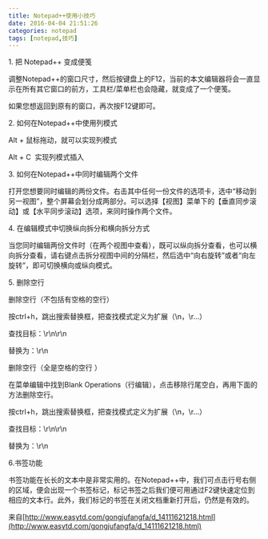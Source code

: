 ```yaml
---
title: Notepad++使用小技巧
date: 2016-04-04 21:51:26
categories: notepad
tags: [notepad,技巧]
---
```

<p>1. 把 Notepad++ 变成便笺&nbsp;</p>
<p>调整Notepad++的窗口尺寸，然后按键盘上的F12，当前的本文编辑器将会一直显示在所有其它窗口的前方，工具栏/菜单栏也会隐藏，就变成了一个便笺。&nbsp;</p><p>如果您想返回到原有的窗口，再次按F12键即可。&nbsp;</p><p>2. 如何在Notepad++中使用列模式&nbsp;</p>
<!--more-->
<p>Alt + 鼠标拖动，就可以实现列模式</p><p>Alt + C &nbsp;实现列模式插入</p><p>3. 如何在Notepad++中同时编辑两个文件&nbsp;</p>
<p>打开您想要同时编辑的两份文件。右击其中任何一份文件的选项卡，选中“移动到另一视图”，整个屏幕会划分成两部分。可以选择【视图】菜单下的【垂直同步滚动】或【水平同步滚动】选项，来同时操作两个文件。&nbsp;</p>
<p>4. 在编辑模式中切换纵向拆分和横向拆分方式&nbsp;</p><p>当您同时编辑两份文件时（在两个视图中查看），既可以纵向拆分查看，也可以横向拆分查看，请右键点击拆分视图中间的分隔栏，然后选中“向右旋转”或者“向左旋转”，即可切换横向或纵向模式。&nbsp;</p><p>5. 删除空行</p><p>删除空行（不包括有空格的空行）</p><p>按ctrl+h，跳出搜索替换框，把查找模式定义为扩展（\n，\r...）&nbsp;</p><p>查找目标：\r\n\r\n&nbsp;</p><p>替换为：\r\n</p><p>删除空行（全是空格的空行 ）</p><p>在菜单编辑中找到Blank Operations（行编辑），点击移除行尾空白，再用下面的方法删除空行。</p><p>按ctrl+h，跳出搜索替换框，把查找模式定义为扩展（\n，\r...）&nbsp;</p><p>查找目标：\r\n\r\n&nbsp;</p><p>替换为：\r\n</p><p>6.书签功能</p><p>书签功能在长长的文本中是非常实用的。在Notepad++中，我们可点击行号右侧的区域，便会出现一个书签标记，标记书签之后我们便可用通过F2键快速定位到相应的文本行。此外，我们标记的书签在关闭文档重新打开后，仍然是有效的。</p>

来自[http://www.easytd.com/gongjufangfa/d_14111621218.html](http://www.easytd.com/gongjufangfa/d_14111621218.html)
